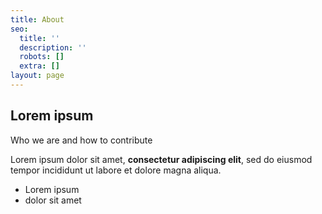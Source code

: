 ```yaml
---
title: About
seo:
  title: ''
  description: ''
  robots: []
  extra: []
layout: page
---
```

## Lorem ipsum

Who we are and how to contribute

Lorem ipsum dolor sit amet, **consectetur adipiscing elit**, sed do eiusmod tempor incididunt ut labore et dolore magna aliqua.

*   Lorem ipsum
*   dolor sit amet
